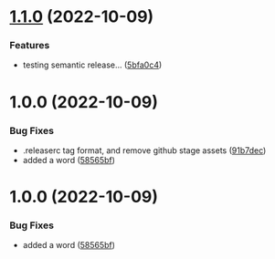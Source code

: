 # [1.1.0](https://github.com/sradc/notes/compare/notes-archive-1.0.0...notes-archive-1.1.0) (2022-10-09)


### Features

* testing semantic release... ([5bfa0c4](https://github.com/sradc/notes/commit/5bfa0c4560920ee8ac7a3790335253d4c46bbd8a))

# 1.0.0 (2022-10-09)


### Bug Fixes

* .releaserc tag format, and remove github stage assets ([91b7dec](https://github.com/sradc/notes/commit/91b7dec785e9ae468f8d1a5afc5fe8946a084675))
* added a word ([58565bf](https://github.com/sradc/notes/commit/58565bf25bb0ad4ad813710b4f7e8c4364ad3042))

# 1.0.0 (2022-10-09)


### Bug Fixes

* added a word ([58565bf](https://github.com/sradc/notes/commit/58565bf25bb0ad4ad813710b4f7e8c4364ad3042))
